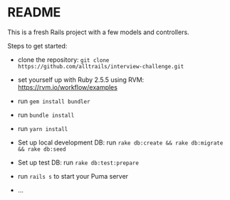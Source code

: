 # README

This is a fresh Rails project with a few models and controllers.

Steps to get started:
* clone the repository: `git clone https://github.com/alltrails/interview-challenge.git`
* set yourself up with Ruby 2.5.5 using RVM: https://rvm.io/workflow/examples
* run `gem install bundler`
* run `bundle install`
* run `yarn install`
* Set up local development DB: run `rake db:create && rake db:migrate && rake db:seed`
* Set up test DB: run `rake db:test:prepare`
* run `rails s` to start your Puma server

* ...
